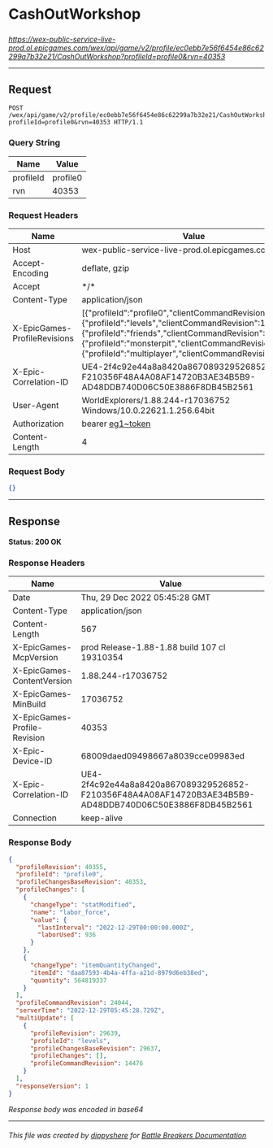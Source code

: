 # CashOutWorkshop

#####

*https://wex-public-service-live-prod.ol.epicgames.com/wex/api/game/v2/profile/ec0ebb7e56f6454e86c62299a7b32e21/CashOutWorkshop?profileId=profile0&rvn=40353*



___

## Request

```http request
POST /wex/api/game/v2/profile/ec0ebb7e56f6454e86c62299a7b32e21/CashOutWorkshop?profileId=profile0&rvn=40353 HTTP/1.1
```

### Query String

| Name | Value |
|---|---|
| profileId | profile0 |
| rvn | 40353 |




### Request Headers

| Name | Value |
|---|---|
| Host | wex-public-service-live-prod.ol.epicgames.com |
| Accept-Encoding | deflate, gzip |
| Accept | \*/\* |
| Content-Type | application/json |
| X-EpicGames-ProfileRevisions | [{"profileId":"profile0","clientCommandRevision":24043},{"profileId":"levels","clientCommandRevision":14476},{"profileId":"friends","clientCommandRevision":8263},{"profileId":"monsterpit","clientCommandRevision":1081},{"profileId":"multiplayer","clientCommandRevision":900}] |
| X-Epic-Correlation-ID | UE4-2f4c92e44a8a8420a867089329526852-F210356F48A4A08AF14720B3AE34B5B9-AD48DDB740D06C50E3886F8DB45B2561 |
| User-Agent | WorldExplorers/1.88.244-r17036752 Windows/10.0.22621.1.256.64bit |
| Authorization | bearer [eg1~token](https://github.com/dippyshere/battle-breakers-documentation/blob/master/docs/common/tokens/eg1.md) |
| Content-Length | 4 |


### Request Body

```json
{}
```

___

## Response

#### Status: 200 OK




### Response Headers

| Name | Value |
|---|---|
| Date | Thu, 29 Dec 2022 05:45:28 GMT |
| Content-Type | application/json |
| Content-Length | 567 |
| X-EpicGames-McpVersion | prod Release-1.88-1.88 build 107 cl 19310354 |
| X-EpicGames-ContentVersion | 1.88.244-r17036752 |
| X-EpicGames-MinBuild | 17036752 |
| X-EpicGames-Profile-Revision | 40353 |
| X-Epic-Device-ID | 68009daed09498667a8039cce09983ed |
| X-Epic-Correlation-ID | UE4-2f4c92e44a8a8420a867089329526852-F210356F48A4A08AF14720B3AE34B5B9-AD48DDB740D06C50E3886F8DB45B2561 |
| Connection | keep-alive |


### Response Body

```json
{
  "profileRevision": 40355,
  "profileId": "profile0",
  "profileChangesBaseRevision": 40353,
  "profileChanges": [
    {
      "changeType": "statModified",
      "name": "labor_force",
      "value": {
        "lastInterval": "2022-12-29T00:00:00.000Z",
        "laborUsed": 936
      }
    },
    {
      "changeType": "itemQuantityChanged",
      "itemId": "daa87593-4b4a-4ffa-a21d-8979d6eb38ed",
      "quantity": 564819337
    }
  ],
  "profileCommandRevision": 24044,
  "serverTime": "2022-12-29T05:45:28.729Z",
  "multiUpdate": [
    {
      "profileRevision": 29639,
      "profileId": "levels",
      "profileChangesBaseRevision": 29637,
      "profileChanges": [],
      "profileCommandRevision": 14476
    }
  ],
  "responseVersion": 1
}
```

*Response body was encoded in base64*

___

###### This file was created by [dippyshere](https://github.com/dippyshere) for [Battle Breakers Documentation](https://github.com/dippyshere/battle-breakers-documentation)
